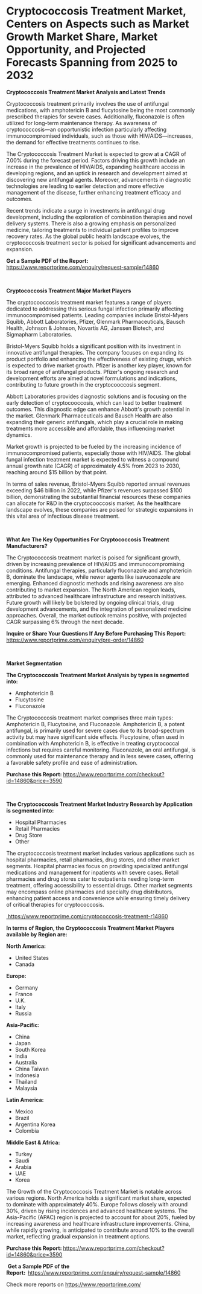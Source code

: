 <p><h1>Cryptococcosis Treatment Market, Centers on Aspects such as Market Growth Market Share, Market Opportunity, and Projected Forecasts Spanning from 2025 to 2032</h1></p><p><strong>Cryptococcosis Treatment Market Analysis and Latest Trends</strong></p>
<p><p>Cryptococcosis treatment primarily involves the use of antifungal medications, with amphotericin B and flucytosine being the most commonly prescribed therapies for severe cases. Additionally, fluconazole is often utilized for long-term maintenance therapy. As awareness of cryptococcosis—an opportunistic infection particularly affecting immunocompromised individuals, such as those with HIV/AIDS—increases, the demand for effective treatments continues to rise. </p><p>The Cryptococcosis Treatment Market is expected to grow at a CAGR of 7.00% during the forecast period. Factors driving this growth include an increase in the prevalence of HIV/AIDS, expanding healthcare access in developing regions, and an uptick in research and development aimed at discovering new antifungal agents. Moreover, advancements in diagnostic technologies are leading to earlier detection and more effective management of the disease, further enhancing treatment efficacy and outcomes.</p><p>Recent trends indicate a surge in investments in antifungal drug development, including the exploration of combination therapies and novel delivery systems. There is also a growing emphasis on personalized medicine, tailoring treatments to individual patient profiles to improve recovery rates. As the global public health landscape evolves, the cryptococcosis treatment sector is poised for significant advancements and expansion.</p></p>
<p><strong>Get a Sample PDF of the Report:&nbsp;</strong> <a href="https://www.reportprime.com/enquiry/request-sample/14860?utm_campaign=2177&utm_medium=2&utm_source=Github&utm_content=ia&utm_term=20032025&utm_id=cryptococcosis-treatment">https://www.reportprime.com/enquiry/request-sample/14860</a></p>
<p>&nbsp;</p>
<p><strong>Cryptococcosis Treatment Major Market Players</strong></p>
<p><p>The cryptocooccosis treatment market features a range of players dedicated to addressing this serious fungal infection primarily affecting immunocompromised patients. Leading companies include Bristol-Myers Squibb, Abbott Laboratories, Pfizer, Glenmark Pharmaceuticals, Bausch Health, Johnson & Johnson, Novartis AG, Janssen Biotech, and Sigmapharm Laboratories.</p><p>Bristol-Myers Squibb holds a significant position with its investment in innovative antifungal therapies. The company focuses on expanding its product portfolio and enhancing the effectiveness of existing drugs, which is expected to drive market growth. Pfizer is another key player, known for its broad range of antifungal products. Pfizer's ongoing research and development efforts are aimed at novel formulations and indications, contributing to future growth in the cryptocooccosis segment.</p><p>Abbott Laboratories provides diagnostic solutions and is focusing on the early detection of cryptocooccosis, which can lead to better treatment outcomes. This diagnostic edge can enhance Abbott's growth potential in the market. Glenmark Pharmaceuticals and Bausch Health are also expanding their generic antifungals, which play a crucial role in making treatments more accessible and affordable, thus influencing market dynamics.</p><p>Market growth is projected to be fueled by the increasing incidence of immunocompromised patients, especially those with HIV/AIDS. The global fungal infection treatment market is expected to witness a compound annual growth rate (CAGR) of approximately 4.5% from 2023 to 2030, reaching around $15 billion by that point.</p><p>In terms of sales revenue, Bristol-Myers Squibb reported annual revenues exceeding $46 billion in 2022, while Pfizer's revenues surpassed $100 billion, demonstrating the substantial financial resources these companies can allocate for R&D in the cryptocooccosis market. As the healthcare landscape evolves, these companies are poised for strategic expansions in this vital area of infectious disease treatment.</p></p>
<p>&nbsp;</p>
<p><strong>What Are The Key Opportunities For Cryptococcosis Treatment Manufacturers?</strong></p>
<p><p>The Cryptococcosis treatment market is poised for significant growth, driven by increasing prevalence of HIV/AIDS and immunocompromising conditions. Antifungal therapies, particularly fluconazole and amphotericin B, dominate the landscape, while newer agents like isavuconazole are emerging. Enhanced diagnostic methods and rising awareness are also contributing to market expansion. The North American region leads, attributed to advanced healthcare infrastructure and research initiatives. Future growth will likely be bolstered by ongoing clinical trials, drug development advancements, and the integration of personalized medicine approaches. Overall, the market outlook remains positive, with projected CAGR surpassing 6% through the next decade.</p></p>
<p><strong>Inquire or Share Your Questions If Any Before Purchasing This Report:</strong> <a href="https://www.reportprime.com/enquiry/pre-order/14860?utm_campaign=2177&utm_medium=2&utm_source=Github&utm_content=ia&utm_term=20032025&utm_id=cryptococcosis-treatment">https://www.reportprime.com/enquiry/pre-order/14860</a></p>
<p>&nbsp;</p>
<p><strong>Market Segmentation</strong></p>
<p><strong>The Cryptococcosis Treatment Market Analysis by types is segmented into:</strong></p>
<p><ul><li>Amphotericin B</li><li>Flucytosine</li><li>Fluconazole</li></ul></p>
<p><p>The Cryptococcosis treatment market comprises three main types: Amphotericin B, Flucytosine, and Fluconazole. Amphotericin B, a potent antifungal, is primarily used for severe cases due to its broad-spectrum activity but may have significant side effects. Flucytosine, often used in combination with Amphotericin B, is effective in treating cryptococcal infections but requires careful monitoring. Fluconazole, an oral antifungal, is commonly used for maintenance therapy and in less severe cases, offering a favorable safety profile and ease of administration.</p></p>
<p><strong>Purchase this Report:&nbsp;</strong><a href="https://www.reportprime.com/checkout?id=14860&price=3590&utm_campaign=2177&utm_medium=2&utm_source=Github&utm_content=ia&utm_term=20032025&utm_id=cryptococcosis-treatment">https://www.reportprime.com/checkout?id=14860&price=3590</a></p>
<p>&nbsp;</p>
<p><strong>The Cryptococcosis Treatment Market Industry Research by Application is segmented into:</strong></p>
<p><ul><li>Hospital Pharmacies</li><li>Retail Pharmacies</li><li>Drug Store</li><li>Other</li></ul></p>
<p><p>The cryptococcosis treatment market includes various applications such as hospital pharmacies, retail pharmacies, drug stores, and other market segments. Hospital pharmacies focus on providing specialized antifungal medications and management for inpatients with severe cases. Retail pharmacies and drug stores cater to outpatients needing long-term treatment, offering accessibility to essential drugs. Other market segments may encompass online pharmacies and specialty drug distributors, enhancing patient access and convenience while ensuring timely delivery of critical therapies for cryptococcosis.</p></p>
<p><a href="https://www.reportprime.com/cryptococcosis-treatment-r14860?utm_campaign=2177&utm_medium=2&utm_source=Github&utm_content=ia&utm_term=20032025&utm_id=cryptococcosis-treatment">&nbsp;https://www.reportprime.com/cryptococcosis-treatment-r14860</a></p>
<p><strong>In terms of Region, the Cryptococcosis Treatment Market Players available by Region are:</strong></p>
<p>
    <p> <strong> North America: </strong>
        <ul>
            <li>United States</li>
            <li>Canada</li>
        </ul>
        </p> 
    <p> <strong> Europe: </strong>
        <ul>
            <li>Germany</li>
            <li>France</li>
            <li>U.K.</li>
            <li>Italy</li>
            <li>Russia</li>
        </ul>
        </p> 
    <p> <strong> Asia-Pacific: </strong>
        <ul>
            <li>China</li>
            <li>Japan</li>
            <li>South Korea</li>
            <li>India</li>
            <li>Australia</li>
            <li>China Taiwan</li>
            <li>Indonesia</li>
            <li>Thailand</li>
            <li>Malaysia</li>
        </ul>
        </p> 
    <p> <strong> Latin America: </strong>
        <ul>
            <li>Mexico</li>
            <li>Brazil</li>
            <li>Argentina Korea</li>
            <li>Colombia</li>
        </ul>
        </p> 
    <p> <strong> Middle East & Africa: </strong>
        <ul>
            <li>Turkey</li>
            <li>Saudi</li>
            <li>Arabia</li>
            <li>UAE</li>
            <li>Korea</li>
        </ul>
    </p>
    </p>
<p><p>The Growth of the Cryptococcosis Treatment Market is notable across various regions. North America holds a significant market share, expected to dominate with approximately 40%. Europe follows closely with around 30%, driven by rising incidences and advanced healthcare systems. The Asia-Pacific (APAC) region is projected to account for about 20%, fueled by increasing awareness and healthcare infrastructure improvements. China, while rapidly growing, is anticipated to contribute around 10% to the overall market, reflecting gradual expansion in treatment options.</p></p>
<p><strong>Purchase this Report: </strong><a href="https://www.reportprime.com/checkout?id=14860&price=3590&utm_campaign=2177&utm_medium=2&utm_source=Github&utm_content=ia&utm_term=20032025&utm_id=cryptococcosis-treatment">https://www.reportprime.com/checkout?id=14860&price=3590</a></p>
<p>&nbsp;<strong>Get a Sample PDF of the Report:&nbsp;&nbsp;</strong><a href="https://www.reportprime.com/enquiry/request-sample/14860?utm_campaign=2177&utm_medium=2&utm_source=Github&utm_content=ia&utm_term=20032025&utm_id=cryptococcosis-treatment">https://www.reportprime.com/enquiry/request-sample/14860</a></p>
<p><strong></strong></p>
<p>Check more reports on <a href="https://www.reportprime.com/?utm_campaign=2177&utm_medium=2&utm_source=Github&utm_content=ia&utm_term=20032025&utm_id=cryptococcosis-treatment">https://www.reportprime.com/</a></p>
